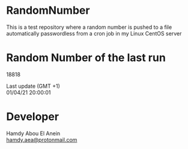 # RandomNumber    
This is a test repository where a random number is pushed to a file automatically passwordless from a cron job in my Linux CentOS server    
# Random Number of the last run   
18818
      
Last update (GMT +1)    
01/04/21 20:00:01
# Developer    
Hamdy Abou El Anein   
hamdy.aea@protonmail.com
